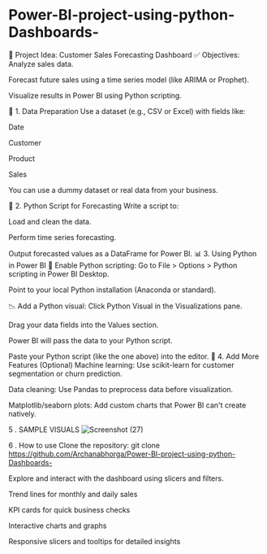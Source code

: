# Power-BI-project-using-python-Dashboards-
🔧 Project Idea: Customer Sales Forecasting Dashboard
✅ Objectives:
Analyze sales data.

Forecast future sales using a time series model (like ARIMA or Prophet).

Visualize results in Power BI using Python scripting.

📁 1. Data Preparation
Use a dataset (e.g., CSV or Excel) with fields like:

Date

Customer

Product

Sales

You can use a dummy dataset or real data from your business.

🐍 2. Python Script for Forecasting
Write a script to:

Load and clean the data.

Perform time series forecasting.

Output forecasted values as a DataFrame for Power BI.
📊 3. Using Python in Power BI
🧩 Enable Python scripting:
Go to File > Options > Python scripting in Power BI Desktop.

Point to your local Python installation (Anaconda or standard).

📉 Add a Python visual:
Click Python Visual in the Visualizations pane.

Drag your data fields into the Values section.

Power BI will pass the data to your Python script.

Paste your Python script (like the one above) into the editor.
🧠 4. Add More Features (Optional)
Machine learning: Use scikit-learn for customer segmentation or churn prediction.

Data cleaning: Use Pandas to preprocess data before visualization.

Matplotlib/seaborn plots: Add custom charts that Power BI can't create natively.


5 . SAMPLE VISUALS 
![Screenshot (27)](https://github.com/user-attachments/assets/73970cf7-6ded-469a-9083-63b21a60f08f)

6 . How to use 
Clone the repository: git clone https://github.com/Archanabhorga/Power-BI-project-using-python-Dashboards-

Explore and interact with the dashboard using slicers and filters.

Trend lines for monthly and daily sales

KPI cards for quick business checks

Interactive charts and graphs

Responsive slicers and tooltips for detailed insights

